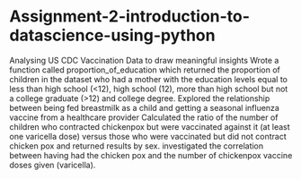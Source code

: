# Assignment-2-introduction-to-datascience-using-python
Analysing US CDC Vaccination Data to draw meaningful insights
Wrote a function called proportion_of_education which returned the proportion of children in the dataset who had a mother with the education levels equal to less than high school (<12), high school (12), more than high school but not a college graduate (>12) and college degree.
Explored the relationship between being fed breastmilk as a child and getting a seasonal influenza vaccine from a healthcare provider
Calculated the ratio of the number of children who contracted chickenpox but were vaccinated against it (at least one varicella dose) versus those who were vaccinated but did not contract chicken pox and returned results by sex.
investigated the correlation between having had the chicken pox and the number of chickenpox vaccine doses given (varicella).

